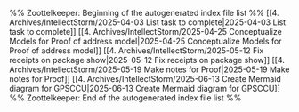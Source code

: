 %% Zoottelkeeper: Beginning of the autogenerated index file list  %%
 [[4. Archives/IntellectStorm/2025-04-03 List task to complete|2025-04-03 List task to complete]]
 [[4. Archives/IntellectStorm/2025-04-25 Conceptualize Models for Proof of address model|2025-04-25 Conceptualize Models for Proof of address model]]
 [[4. Archives/IntellectStorm/2025-05-12 Fix receipts on package show|2025-05-12 Fix receipts on package show]]
 [[4. Archives/IntellectStorm/2025-05-19 Make notes for Proof|2025-05-19 Make notes for Proof]]
 [[4. Archives/IntellectStorm/2025-06-13 Create Mermaid diagram for GPSCCU|2025-06-13 Create Mermaid diagram for GPSCCU]]
%% Zoottelkeeper: End of the autogenerated index file list  %%
